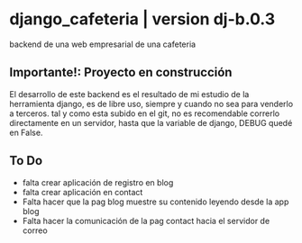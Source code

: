 # django_cafeteria | version dj-b.0.3
backend de una web empresarial de una cafeteria

## Importante!: Proyecto en construcción

El desarrollo de este backend es el resultado de mi estudio de la herramienta django, es de libre uso, siempre y cuando no sea para venderlo a terceros.
tal y como esta subido en el git, no es recomendable correrlo directamente en un servidor, hasta que la variable de django, DEBUG quedé en False.

## To Do
- falta crear aplicación de registro en blog
- falta crear aplicación en contact
- Falta hacer que la pag blog muestre su contenido leyendo desde la app blog
- Falta hacer la comunicación de la pag contact hacia el servidor de correo